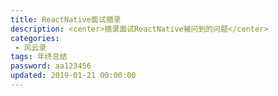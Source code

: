 ```yaml
---
title: ReactNative面试摘录
description: <center>摘录面试ReactNative被问到的问题</center>
categories:
 - 风云录
tags: 年终总结
password: aa123456
updated: 2019-01-21 00:00:00
---
```


